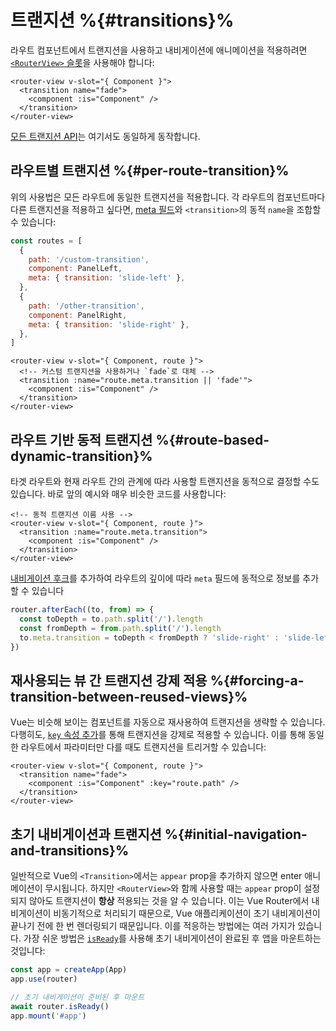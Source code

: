 # 트랜지션 %{#transitions}%

<VueSchoolLink
  href="https://vueschool.io/lessons/route-transitions"
  title="라우트 트랜지션에 대해 배우기"
/>

라우트 컴포넌트에서 트랜지션을 사용하고 내비게이션에 애니메이션을 적용하려면 [`<RouterView>` 슬롯](./router-view-slot)을 사용해야 합니다:

```vue-html
<router-view v-slot="{ Component }">
  <transition name="fade">
    <component :is="Component" />
  </transition>
</router-view>
```

[모든 트랜지션 API](https://vuejs.org/guide/built-ins/transition.html)는 여기서도 동일하게 동작합니다.

## 라우트별 트랜지션 %{#per-route-transition}%

위의 사용법은 모든 라우트에 동일한 트랜지션을 적용합니다. 각 라우트의 컴포넌트마다 다른 트랜지션을 적용하고 싶다면, [meta 필드](./meta.md)와 `<transition>`의 동적 `name`을 조합할 수 있습니다:

```js
const routes = [
  {
    path: '/custom-transition',
    component: PanelLeft,
    meta: { transition: 'slide-left' },
  },
  {
    path: '/other-transition',
    component: PanelRight,
    meta: { transition: 'slide-right' },
  },
]
```

```vue-html
<router-view v-slot="{ Component, route }">
  <!-- 커스텀 트랜지션을 사용하거나 `fade`로 대체 -->
  <transition :name="route.meta.transition || 'fade'">
    <component :is="Component" />
  </transition>
</router-view>
```

## 라우트 기반 동적 트랜지션 %{#route-based-dynamic-transition}%

타겟 라우트와 현재 라우트 간의 관계에 따라 사용할 트랜지션을 동적으로 결정할 수도 있습니다. 바로 앞의 예시와 매우 비슷한 코드를 사용합니다:

```vue-html
<!-- 동적 트랜지션 이름 사용 -->
<router-view v-slot="{ Component, route }">
  <transition :name="route.meta.transition">
    <component :is="Component" />
  </transition>
</router-view>
```

[내비게이션 후크](./navigation-guards.md#Global-After-Hooks)를 추가하여 라우트의 깊이에 따라 `meta` 필드에 동적으로 정보를 추가할 수 있습니다

```js
router.afterEach((to, from) => {
  const toDepth = to.path.split('/').length
  const fromDepth = from.path.split('/').length
  to.meta.transition = toDepth < fromDepth ? 'slide-right' : 'slide-left'
})
```

## 재사용되는 뷰 간 트랜지션 강제 적용 %{#forcing-a-transition-between-reused-views}%

Vue는 비슷해 보이는 컴포넌트를 자동으로 재사용하여 트랜지션을 생략할 수 있습니다. 다행히도, [`key` 속성 추가](https://vuejs.org/api/built-in-special-attributes.html#key)를 통해 트랜지션을 강제로 적용할 수 있습니다. 이를 통해 동일한 라우트에서 파라미터만 다를 때도 트랜지션을 트리거할 수 있습니다:

```vue-html
<router-view v-slot="{ Component, route }">
  <transition name="fade">
    <component :is="Component" :key="route.path" />
  </transition>
</router-view>
```

## 초기 내비게이션과 트랜지션 %{#initial-navigation-and-transitions}%

일반적으로 Vue의 `<Transition>`에서는 `appear` prop을 추가하지 않으면 enter 애니메이션이 무시됩니다. 하지만 `<RouterView>`와 함께 사용할 때는 `appear` prop이 설정되지 않아도 트랜지션이 **항상** 적용되는 것을 알 수 있습니다. 이는 Vue Router에서 내비게이션이 비동기적으로 처리되기 때문으로, Vue 애플리케이션이 초기 내비게이션이 끝나기 전에 한 번 렌더링되기 때문입니다. 이를 적응하는 방법에는 여러 가지가 있습니다. 가장 쉬운 방법은 [`isReady`](https://router.vuejs.org/api/interfaces/Router.html#isReady)를 사용해 초기 내비게이션이 완료된 후 앱을 마운트하는 것입니다:

```ts
const app = createApp(App)
app.use(router)

// 초기 내비게이션이 준비된 후 마운트
await router.isReady()
app.mount('#app')
```

<!-- 전체 예시는 [여기](https://github.com/vuejs/vue-router/blob/dev/examples/transitions/app.js)에서 확인할 수 있습니다. -->